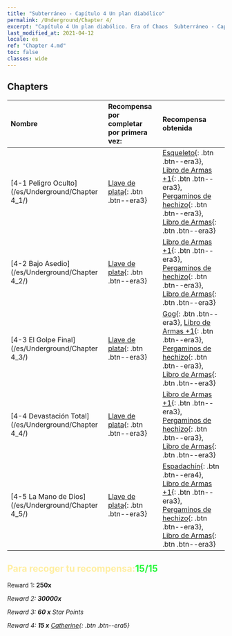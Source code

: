 ```yaml
---
title: "Subterráneo - Capítulo 4 Un plan diabólico"
permalink: /Underground/Chapter 4/
excerpt: "Capítulo 4 Un plan diabólico. Era of Chaos  Subterráneo - Capítulo 4. Un plan diabólico"
last_modified_at: 2021-04-12
locale: es
ref: "Chapter 4.md"
toc: false
classes: wide
---
```


## Chapters

  | Nombre |  Recompensa por completar por primera vez: | Recompensa obtenida |
  |:------------|:------------|:------------| 
  | [4-1 Peligro Oculto](/es/Underground/Chapter 4_1/) | [Llave de plata](/es/Items/con_693/){: .btn .btn--era3} | [Esqueleto](/es/Items/unt_208/){: .btn .btn--era3}, [Libro de Armas +1](/es/Items/mat_25/){: .btn .btn--era3}, [Pergaminos de hechizo](/es/Items/con_694/){: .btn .btn--era3}, [Libro de Armas](/es/Items/mat_18/){: .btn .btn--era3} |
  | [4-2 Bajo Asedio](/es/Underground/Chapter 4_2/) | [Llave de plata](/es/Items/con_693/){: .btn .btn--era3} | [Libro de Armas +1](/es/Items/mat_25/){: .btn .btn--era3}, [Pergaminos de hechizo](/es/Items/con_694/){: .btn .btn--era3}, [Libro de Armas](/es/Items/mat_18/){: .btn .btn--era3} |
  | [4-3 El Golpe Final](/es/Underground/Chapter 4_3/) | [Llave de plata](/es/Items/con_693/){: .btn .btn--era3} | [Gog](/es/Items/unt_227/){: .btn .btn--era3}, [Libro de Armas +1](/es/Items/mat_25/){: .btn .btn--era3}, [Pergaminos de hechizo](/es/Items/con_694/){: .btn .btn--era3}, [Libro de Armas](/es/Items/mat_18/){: .btn .btn--era3} |
  | [4-4 Devastación Total](/es/Underground/Chapter 4_4/) | [Llave de plata](/es/Items/con_693/){: .btn .btn--era3} | [Libro de Armas +1](/es/Items/mat_25/){: .btn .btn--era3}, [Pergaminos de hechizo](/es/Items/con_694/){: .btn .btn--era3}, [Libro de Armas](/es/Items/mat_18/){: .btn .btn--era3} |
  | [4-5 La Mano de Dios](/es/Underground/Chapter 4_5/) | [Llave de plata](/es/Items/con_693/){: .btn .btn--era3} | [Espadachín](/es/Items/unt_193/){: .btn .btn--era4}, [Libro de Armas +1](/es/Items/mat_25/){: .btn .btn--era3}, [Pergaminos de hechizo](/es/Items/con_694/){: .btn .btn--era3}, [Libro de Armas](/es/Items/mat_18/){: .btn .btn--era3} |


## <span style="color: #ffeea0">Para recoger tu recompensa:</span><span style="color: #27f73a">15/15</span>

 Reward 1:  **250x** <i class="fas fa-gem"/>

 Reward 2:  **30000x** <i class="fas fa-coins"/>

 Reward 3: **60 x** Star Points

 Reward 4: **15 x** [Catherine](/es/Items/her_361/){: .btn .btn--era5}

